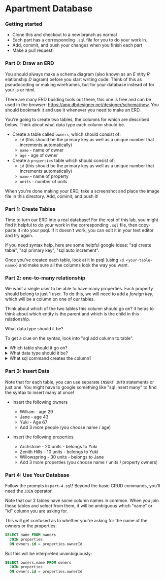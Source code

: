 # Apartment Database  
### Getting started

* Clone this and checkout to a new branch as normal
* Each part has a corresponding `.sql` file for you to do your work in. 
* Add, commit, and push your changes when you finish each part
* Make a pull request!

### Part 0: Draw an ERD
You should always make a schema diagram (also known as an _E_ ntity _R_ elationship _D_ iagram) before you start writing code. Think of this as pseudocoding or making wireframes, but for your database instead of for your js or html.

There are many ERD building tools out there, this one is free and can be used in the browser: https://app.dbdesigner.net/designer/schema/new. You should bookmark it and use it whenever you need to make an ERD.

You're going to create two tables, the columns for which are described below. Think about what data type each column should be.

- Create a table called `owners`, which should consist of:
  + `id` (this should be the primary key as well as a unique number that increments automatically)
  + `name` - name of owner
  + `age` - age of owner
- Create a `properties` table which should consist of:
  + `id` (this should be the primary key as well as a unique number that increments automatically)
  + `name` - name of property
  + `units` - number of units

When you're done making your ERD, take a screenshot and place the image file in this directory. Add, commit, and push it!

### Part 1: Create Tables
Time to turn our ERD into a real database! For the rest of this lab, you might find it helpful to do your work in the corresponding `.sql` file, then copy-paste it into your psql. If it doesn't work, you can edit it in your text editor and try again.

If you need syntax help, here are some helpful google ideas: "sql create table", "sql primary key", "sql auto increment".

Once you've created each table, look at it in psql (using `\d <your-table-name>`) and make sure all the columns look the way you want.

### Part 2: one-to-many relationship
We want a single user to be able to have many properties. Each property should belong to just 1 user. To do this, we will need to add a _foreign key_, which will be a column on one of our tables.

Think about which of the two tables this column should go on? It helps to think about which entity is the parent and which is the child in this relationship.

What data type should it be? 

To get a clue on the syntax, look into "sql add column to table".

<details>
  <summary>Which table should it go on?</summary>
  properties: If it went on owners, that would mean that each owner can have only 1 property, and that each property can have many owners. This is the opposite of what we want.
</details>

<details>
  <summary>What data type should it be?</summary>
  Integer: this foreign key column will correspond to the primary key of the `owners` table, so it should be the same data type as that column.
</details>

<details>
  <summary>What sql command creates the column?</summary>
 
  <p> ALTER TABLE properties
    ADD ownerId int;</p>
</details>

### Part 3: Insert Data
Note that for each table, you can use separate `INSERT INTO` statements or just one. You might have to google something like "sql insert many" to find the syntax to insert many at once!

* Insert the following owners
    * William - age 29
    * Jane - age 43
    * Yuki - Age 67
    * Add 3 more people (you choose name / age)

* Insert the following properties
    * Archstone - 20 units - belongs to Yuki
    * Zenith Hills - 10 units - belongs to Yuki
    * Willowspring - 30 units - belongs to Jane
    * Add 3 more properties (you choose name / units / property owners)

### Part 4: Use Your Database
Follow the prompts in `part-4.sql`! Beyond the basic CRUD commands, you'll need the `JOIN` operator.

Note that our 2 tables have some column names in common. When you join these tables and select from them, it will be ambiguous which "name" or "id" column you are asking for.

This will get confused as to whether you're asking for the name of the owners or the properties:
```sql
SELECT name FROM owners
  JOIN properties
  ON owners.id = properties.ownerId
```

But this will be interpreted unambiguously:
```sql
SELECT owners.name FROM owners
  JOIN properties
  ON owners.id = properties.ownerId
```
